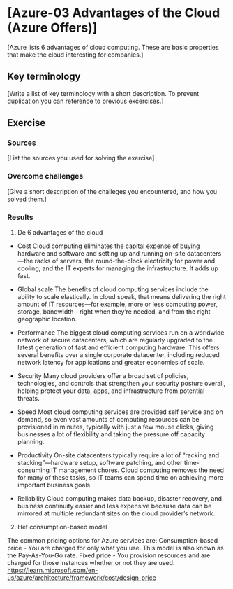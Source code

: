 # [Azure-03 Advantages of the Cloud (Azure Offers)]
[Azure lists 6 advantages of cloud computing. These are basic properties that make the cloud interesting for companies.]

## Key terminology
[Write a list of key terminology with a short description. To prevent duplication you can reference to previous excercises.]

## Exercise
### Sources
[List the sources you used for solving the exercise]

### Overcome challenges
[Give a short description of the challeges you encountered, and how you solved them.]

### Results
1. De 6 advantages of the cloud

* Cost
Cloud computing eliminates the capital expense of buying hardware and software and setting up and running on-site datacenters—the racks of servers, the round-the-clock electricity for power and cooling, and the IT experts for managing the infrastructure. It adds up fast.

* Global scale
The benefits of cloud computing services include the ability to scale elastically. In cloud speak, that means delivering the right amount of IT resources—for example, more or less computing power, storage, bandwidth—right when they’re needed, and from the right geographic location.

* Performance
The biggest cloud computing services run on a worldwide network of secure datacenters, which are regularly upgraded to the latest generation of fast and efficient computing hardware. This offers several benefits over a single corporate datacenter, including reduced network latency for applications and greater economies of scale.

* Security
Many cloud providers offer a broad set of policies, technologies, and controls that strengthen your security posture overall, helping protect your data, apps, and infrastructure from potential threats.

* Speed
Most cloud computing services are provided self service and on demand, so even vast amounts of computing resources can be provisioned in minutes, typically with just a few mouse clicks, giving businesses a lot of flexibility and taking the pressure off capacity planning.

* Productivity
On-site datacenters typically require a lot of “racking and stacking”—hardware setup, software patching, and other time-consuming IT management chores. Cloud computing removes the need for many of these tasks, so IT teams can spend time on achieving more important business goals.

* Reliability
Cloud computing makes data backup, disaster recovery, and business continuity easier and less expensive because data can be mirrored at multiple redundant sites on the cloud provider’s network.

2. Het consumption-based model

The common pricing options for Azure services are:
Consumption-based price - You are charged for only what you use. This model is also known as the Pay-As-You-Go rate.
Fixed price - You provision resources and are charged for those instances whether or not they are used.
https://learn.microsoft.com/en-us/azure/architecture/framework/cost/design-price

